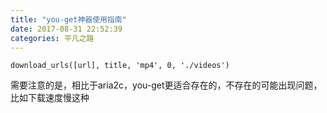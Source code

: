```yaml
---
title: "you-get神器使用指南"
date: 2017-08-31 22:52:39
categories: 平凡之路
---
```


```
download_urls([url], title, 'mp4', 0, './videos')
```

需要注意的是，相比于aria2c，you-get更适合存在的，不存在的可能出现问题，比如下载速度慢这种
